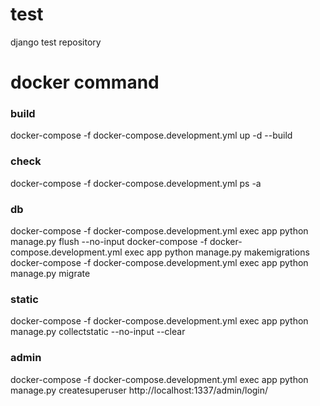 # test
django test repository

# docker command

### build
docker-compose -f docker-compose.development.yml up -d --build

### check
docker-compose -f docker-compose.development.yml ps -a

### db
docker-compose -f docker-compose.development.yml exec app python manage.py flush --no-input
docker-compose -f docker-compose.development.yml exec app python manage.py makemigrations
docker-compose -f docker-compose.development.yml exec app python manage.py migrate

### static
docker-compose -f docker-compose.development.yml exec app python manage.py collectstatic --no-input --clear

### admin
docker-compose -f docker-compose.development.yml exec app python manage.py createsuperuser
http://localhost:1337/admin/login/
